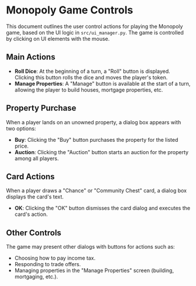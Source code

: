 # Monopoly Game Controls

This document outlines the user control actions for playing the Monopoly game, based on the UI logic in `src/ui_manager.py`. The game is controlled by clicking on UI elements with the mouse.

## Main Actions

*   **Roll Dice**: At the beginning of a turn, a "Roll" button is displayed. Clicking this button rolls the dice and moves the player's token.
*   **Manage Properties**: A "Manage" button is available at the start of a turn, allowing the player to build houses, mortgage properties, etc.

## Property Purchase

When a player lands on an unowned property, a dialog box appears with two options:

*   **Buy**: Clicking the "Buy" button purchases the property for the listed price.
*   **Auction**: Clicking the "Auction" button starts an auction for the property among all players.

## Card Actions

When a player draws a "Chance" or "Community Chest" card, a dialog box displays the card's text.

*   **OK**: Clicking the "OK" button dismisses the card dialog and executes the card's action.

## Other Controls

The game may present other dialogs with buttons for actions such as:

*   Choosing how to pay income tax.
*   Responding to trade offers.
*   Managing properties in the "Manage Properties" screen (building, mortgaging, etc.).
